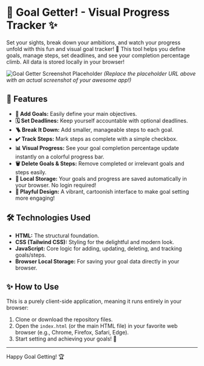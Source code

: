 # 🎯 Goal Getter! - Visual Progress Tracker ✨

Set your sights, break down your ambitions, and watch your progress unfold with this fun and visual goal tracker! 🚀 This tool helps you define goals, manage steps, set deadlines, and see your completion percentage climb. All data is stored locally in your browser!

![Goal Getter Screenshot Placeholder](https://placehold.co/600x400/FFF7ED/C2410C?text=Goal+Getter+Screenshot)
*(Replace the placeholder URL above with an actual screenshot of your awesome app!)*

## 🌟 Features

* **🎯 Add Goals:** Easily define your main objectives.
* **🗓️ Set Deadlines:** Keep yourself accountable with optional deadlines.
* **🪜 Break It Down:** Add smaller, manageable steps to each goal.
* **✔️ Track Steps:** Mark steps as complete with a simple checkbox.
* **📊 Visual Progress:** See your goal completion percentage update instantly on a colorful progress bar.
* **🗑️ Delete Goals & Steps:** Remove completed or irrelevant goals and steps easily.
* **💾 Local Storage:** Your goals and progress are saved automatically in your browser. No login required!
* **🎨 Playful Design:** A vibrant, cartoonish interface to make goal setting more engaging!

## 🛠️ Technologies Used

* **HTML:** The structural foundation.
* **CSS (Tailwind CSS):** Styling for the delightful and modern look.
* **JavaScript:** Core logic for adding, updating, deleting, and tracking goals/steps.
* **Browser Local Storage:** For saving your goal data directly in your browser.

## ✨ How to Use

This is a purely client-side application, meaning it runs entirely in your browser:

1.  Clone or download the repository files.
2.  Open the `index.html` (or the main HTML file) in your favorite web browser (e.g., Chrome, Firefox, Safari, Edge).
3.  Start setting and achieving your goals! 💪

---

Happy Goal Getting! 🏆
